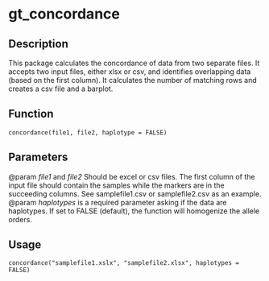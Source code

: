# gt_concordance

## Description
This package calculates the concordance of data from two separate files. It accepts two input files, either xlsx or csv, and identifies overlapping data (based on the first column). It calculates the number of matching rows and creates a csv file and a barplot.

## Function
```
concordance(file1, file2, haplotype = FALSE)
```

## Parameters
@param *file1* and *file2* Should be excel or csv files. The first column of the input file should contain the samples while the markers are in the succeeding columns. See samplefile1.csv or samplefile2.csv as an example. 
@param *haplotypes* is a required parameter asking if the data are haplotypes. If set to FALSE (default), the function will homogenize the allele orders.

## Usage
```
concordance("samplefile1.xslx", "samplefile2.xlsx", haplotypes = FALSE)
```
